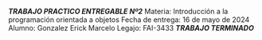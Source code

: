 ***********TRABAJO PRACTICO ENTREGABLE Nº2*********** 
Materia: Introducción a la programación orientada a objetos
Fecha de entrega: 16 de mayo de 2024
Alumno: Gonzalez Erick Marcelo 
Legajo: FAI-3433
*************TRABAJO TERMINADO*************
